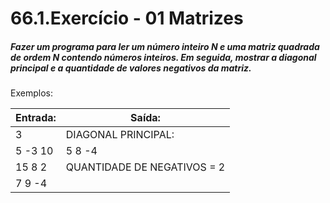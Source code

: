 # 66.1.Exercício - 01 Matrizes
##### Fazer um programa para ler um número inteiro N e uma matriz quadrada de ordem N contendo números inteiros. Em seguida, mostrar a diagonal principal e a quantidade de valores negativos da matriz.

Exemplos:

| Entrada:  | Saída:                        |
|-----------|-------------------------------|
| 3         | DIAGONAL PRINCIPAL:           |
| 5 -3 10   | 5 8 -4                        |
| 15 8 2    | QUANTIDADE DE NEGATIVOS = 2   |
| 7 9 -4    |